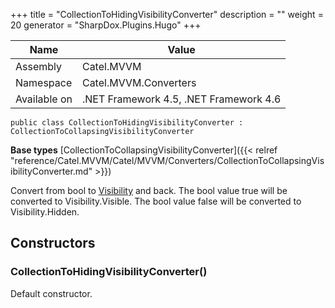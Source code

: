 

+++
title = "CollectionToHidingVisibilityConverter" 
description = ""
weight = 20
generator = "SharpDox.Plugins.Hugo"
+++

Name|Value
---|---
Assembly|Catel.MVVM
Namespace|Catel.MVVM.Converters
Available on|.NET Framework 4.5, .NET Framework 4.6

```
public class CollectionToHidingVisibilityConverter : CollectionToCollapsingVisibilityConverter
```

**Base types**
[CollectionToCollapsingVisibilityConverter]({{< relref "reference/Catel.MVVM/Catel/MVVM/Converters/CollectionToCollapsingVisibilityConverter.md" >}})

Convert from bool to [Visibility](#) and back. The bool value true will be converted to Visibility.Visible. The bool value false will be converted to Visibility.Hidden.

## Constructors

### CollectionToHidingVisibilityConverter()

Default constructor.

